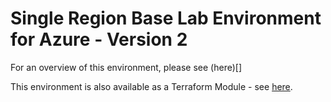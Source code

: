 # Single Region Base Lab Environment for Azure - Version 2

For an overview of this environment, please see (here)[]

This environment is also available as a Terraform Module - see [here](https://github.com/jakewalsh90/Terraform-Modules-Azure/tree/main/azure-single-region-baselabv2).
